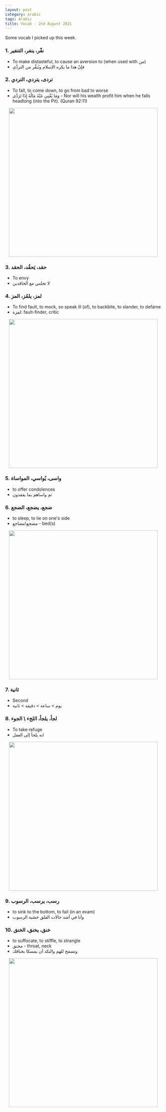 ```yaml
---
layout: post
category: arabic
tags: Arabic
title: Vocab - 2nd August 2021
---
```

Some vocab I picked up this week. 

### 1. نفّر، ينفر، التنفير
- To make distasteful, to cause an aversion to (when used with من)
- فإنّ هذا ما يكره الإسلام ويُنفِّر من التردِّي
 

### 2. تردى، يتردي، التردي
- To fall, to come down, to go from bad to worse
- وَمَا يُغْنِي عَنْهُ مَالُهُ إِذَا تَرَدَّى - Nor will his wealth profit him when he falls headlong (into the Pit). (Quran 92:11)

<center> <img width= "480px" src = "{{baseurl}}/assets/img/posts/arabic/2D246722-5DFF-43A6-9192-B82083E01EF8.jpeg">
</center>

### 3. حقد، يَحقُد، الحقد
- To envy
- لا تجلس مع الحاقدين


### 4. لمز، يلمُز، المز
- To find fault, to mock, so speak ill (of), to backbite, to slander, to defame
- لمزة: fault-finder, critic

<center> <img width= "480px" src = "{{baseurl}}/assets/img/posts/arabic/lmz.jpeg">
</center>

### 5. واسى، يُواسي، المواساة
- to offer condolences
- ثم واساهم بما يفقدون  


### 6. ضجع، يضجع، الضجع
- to sleep, to lie on one's side
- مضجع\مضاجع - bed(s)
<center> <img width= "480px" src = "{{baseurl}}/assets/img/posts/arabic/dje.jpeg">
</center>

### 7. ثانية
- Second
- يوم > ساعة > دقيقة > ثانية

### 8. لجأ، يلجأ، اللجء \ الجوء
- To take refuge 
- انه يلجأ إلى العقل
<center> <img width= "480px" src = "{{baseurl}}/assets/img/posts/arabic/lja.jpeg">
</center>

### 9. رسب، يرسب، الرسوب
- to sink to the bottom, to fail (in an exam)
- وأنا في أشد حالات القلق خشية الرسوب

### 10. خنق، يخنق، الخنق
- to suffocate, to stiffle, to strangle
- مخنق - throat, neck
- وتسمح للهم والنكد أن يمسكا بخناقك
<center> <img width= "480px" src = "{{baseurl}}/assets/img/posts/arabic/khnq.jpeg">
</center>
